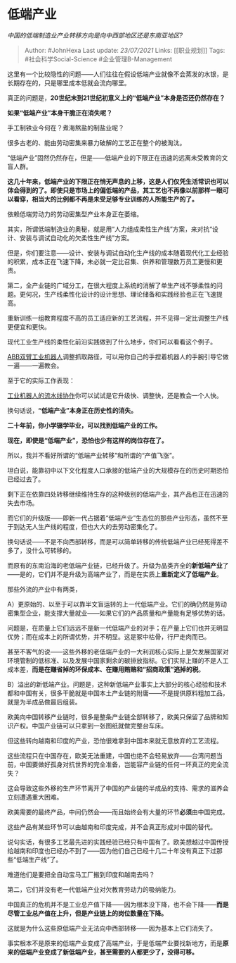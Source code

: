 # 低端产业
*中国的低端制造业产业转移方向是向中西部地区还是东南亚地区?*

> Author: #JohnHexa
Last update: *23/07/2021* 
Links: [[职业规划]]
Tags: #社会科学Social-Science #企业管理B-Management

 
这里有一个比较隐性的问题——人们往往在假设低端产业就像不会蒸发的水银，是长期存在的，只是哪里成本低就会流向哪里。

真正的问题是，**20世纪末到21世纪初意义上的“低端产业”本身是否还仍然存在？**

**如果“低端产业”本身干脆正在消失呢？**

手工制铁业今何在？煮海熬盐的制盐业呢？

很多古老的、能由劳动密集来暴力破解的工艺正在整个的被淘汰。

“低端产业”固然仍然存在，但是——低端产业的下限正在迅速的远离未受教育的文盲人群。

**这几十年来，低端产业的下限正在悄无声息的上移，这是人们仅凭生活常识也可以体会得到的了。即使只是市场上的偏低端的产品，其工艺也不再像以前那样一眼可以看穿，相当大的比例都不再是未受足够专业训练的人所能生产的了。**

依赖低端劳动力的劳动密集型产业本身正在萎缩。

其实，所谓低端制造业的奥秘，就是用“人力组成柔性生产线”方案，来对抗“设计、安装与调试自动化的欠柔性生产线”方案。

但是，你们要注意——设计、安装与调试自动化生产线的成本随着现代化工业经验的积累，成本正在飞速下降，未必就一定比召集、供养和管理数万员工更慢和更贵。

第二，全产业链的广域分工，在很大程度上系统的消解了单生产线不够柔性的问题。更何况，生产线柔性化设计的设计思想、理论储备和实践经验也正在飞速提高。

重新训练一组教育程度不高的员工适应新的工艺流程，并不见得一定比调整生产线更便宜和更快。

现代工业生产线的柔性化前沿实践做到了什么地步，你们可以看看这个例子。

[ABB双臂工业机器人](https://link.zhihu.com/?target=https%3A//m.youku.com/alipay_video/id_XMzczMjAwNDg5Mg%3D%3D.html%3Fspm%3Da2h0c.8166622.PhoneSokuUgc_31.dtitle)调整抓取路径，可以用你自己的手捏着机器人的手腕引导它做一遍——一遍教会。

至于它的实际工作表现：

[工业机器人的流水线协作](https://link.zhihu.com/?target=https%3A//m.youku.com/alipay_video/id_XMjgxNDE2MTc5Mg%3D%3D.html%3Fspm%3Da2h0c.8166622.PhoneSokuUgc_1.dtitle)你可以试试是它升级快、调整快，还是教会一个人快。

换句话说，**“低端产业”本身正在历史性的消失。**

**二十年前，你小学辍学毕业，可以找到低端产业的工作。**

**现在，即使是“低端产业”，恐怕也少有这样的岗位存在了。**

所以，我并不看好所谓的“低端产业转移”和所谓的“产值飞涨”。

坦白说，能靠初中以下文化程度人口承接的低端产业的大规模存在的历史时期恐怕已经过去了。

剩下正在依靠四处转移继续维持生存的这种级别的低端产业，其产品也正在迅速的失去市场。

而它们的升级版——即新一代占据着“低端产业”生态位的那些产业形态，虽然不至于到达无人生产线的程度，但也大大的去劳动密集化了。

换句话说——不是不向西部转移，而是可以简单转移的传统低端产业已经死得差不多了，没什么可转移的。

而原有的东南沿海的老低端产业链，已经升级了。升级为品类齐全的**新低端产业**了——是的，它们并不是升级为高端产业了，而是在实质上**重新定义了低端产业**。

那些外流的产业中有两类，

A）更原始的、以至于可以靠半文盲运转的上一代低端产业。它们的确仍然是劳动密集型企业，能支撑大量就业——如果它们的产品质量和产量能有足够优势的话。

问题是，在质量上它们远远不是新一代低端产业的对手；在产量上它们也并无明显优势；而在成本上的所谓优势，并不明显。这是冢中枯骨，行尸走肉而已。

甚至不客气的说——这些外移的老低端产业的一大利润核心实际上是欠发展国家对环境管制的低标准、以及发展中国家剩余的碳排放指标。它们实际上赚的不是人工成本差，**而是在赚省掉的环保成本、在赚用贿赂和“招商政策”逃掉的税**。

B）溢出的新低端产业。问题是，这种新低端产业事实上大部分的核心经验和技术都和中国有关，很多干脆就是中国本土产业链的附庸——不是提供原料粗加工品，就是为半成品做最后组装。

欧美向中国转移产业链时，很多是整条产业链全部转移了，欧美只保留了品牌和知识产权。中国产业链可以只拿到一张图纸就做完整台车床。

但这些转向越南和印度的产业，恐怕很难拿到中国本来就无意放弃的工艺流程。

这些流程只在中国存在，欧美无法重建，中国也绝不会轻易放弃——台湾问题当前，中国要做好孤身对抗世界的完全准备，岂能容产业链的任何一环真正的完全流失？

这会导致这些外移的生产环节离开了中国的产业链的半成品的支持、需求的滋养会立刻遭遇重大困难。

欧美需要的最终产品，中间仍然会——而且始终会有大量的环节**必须**由中国完成。

这些产品有某些环节可以由越南和印度完成，并不会真正形成对中国的替代。

说句实话，有很多工艺最先进的实践经验已经只有中国有了。欧美想越过中国传授给越南和印度也已经办不到了——因为他们自己已经十几二十年没有真正下过那些“低端生产线”了。

难道他们是要把全自动宝马工厂搬到印度和越南去吗？

第二，它们并没有老一代低端产业对欠教育劳动力的吸纳能力。

中国真正的危机并不是工业总产值下降——因为根本没下降，也不会下降——**而是尽管工业总产值在上升，但是产业链上的岗位数量在下降。**

这就是为什么这些原低端产业无法向中西部转移——因为基本上它们消失了。

事实根本不是原来的低端产业变成了高端产业，于是低端产业要找新地方，而是**原来的低端产业变成了新低端产业，甚至需要的人都更少了，没得可移。**




